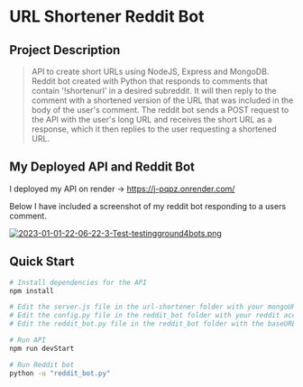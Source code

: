 # URL Shortener Reddit Bot

## Project Description
> API to create short URLs using NodeJS, Express and MongoDB. Reddit bot created with Python that responds to comments that contain '!shortenurl' in a desired subreddit. It will then reply to the comment with a shortened version of the URL that was included in the body of the user's comment. The reddit bot sends a POST request to the API with the user's long URL and receives the short URL as a response, which it then replies to the user requesting a shortened URL.


## My Deployed API and Reddit Bot
I deployed my API on render -> https://j-pqpz.onrender.com/

Below I have included a screenshot of my reddit bot responding to a users comment. 

[![2023-01-01-22-06-22-3-Test-testingground4bots.png](https://i.postimg.cc/Kz2TJbMy/2023-01-01-22-06-22-3-Test-testingground4bots.png)](https://postimg.cc/CZcdxW7v)

## Quick Start

```bash
# Install dependencies for the API
npm install

# Edit the server.js file in the url-shortener folder with your mongoURI 
# Edit the config.py file in the reddit_bot folder with your reddit account username, password, client_id, client_secret 
# Edit the reddit_bot.py file in the reddit_bot folder with the baseURL of the API 

# Run API
npm run devStart 

# Run Reddit bot
python -u "reddit_bot.py"


